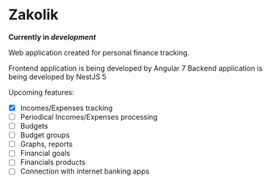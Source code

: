 # Zakolik

**Currently in _development_**

Web application created for personal finance tracking.

Frontend application is being developed by Angular 7 
Backend application is being developed by NestJS 5

Upcoming features:
- [x] Incomes/Expenses tracking
- [ ] Periodical Incomes/Expenses processing
- [ ] Budgets
- [ ] Budget groups
- [ ] Graphs, reports
- [ ] Financial goals
- [ ] Financials products
- [ ] Connection with internet banking apps
